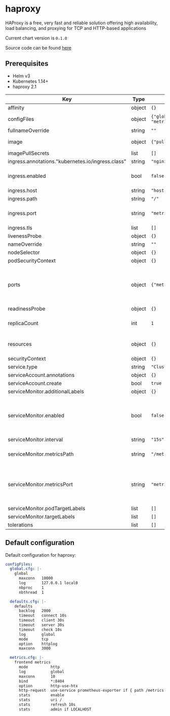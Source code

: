 haproxy
=======
HAProxy is a free, very fast and reliable solution offering high availability, load balancing, and proxying for TCP and HTTP-based applications


Current chart version is `0.1.0`

Source code can be found [here](https://github.com/eMAGTechLabs/helm-charts)

## Prerequisites
- Helm v3
- Kubernetes 1.14+
- haproxy 2.1


| Key | Type | Default | Description |
|-----|------|---------|-------------|
| affinity | object | `{}` |  |
| configFiles | object | `{"global.cfg": {}, "defaults.cfg": {}, "metrics.cfg": {}}` | List of haproxy config files |
| fullnameOverride | string | `""` |  |
| image | object | `{"pullPolicy":"IfNotPresent","repository":"haproxy"}` | docker image to be used |
| imagePullSecrets | list | `[]` |  |
| ingress.annotations."kubernetes.io/ingress.class" | string | `"nginx"` |  |
| ingress.enabled | bool | `false` | Enable ingress for stats interface |
| ingress.host | string | `"host.example.com"` |  |
| ingress.path | string | `"/"` |  |
| ingress.port | string | `"metrics"` | usually stats port should be exposed |
| ingress.tls | list | `[]` |  |
| livenessProbe | object | `{}` |  |
| nameOverride | string | `""` |  |
| nodeSelector | object | `{}` |  |
| podSecurityContext | object | `{}` |  |
| ports | object | `{"metrics":{"containerPort":8404,"protocol":"TCP"}}` | Every port that should be exposed to others apps should be listed here |
| readinessProbe | object | `{}` |  |
| replicaCount | int | `1` | Number of pods to be deployed |
| resources | object | `{}` | resource limits and request for container |
| securityContext | object | `{}` |  |
| service.type | string | `"ClusterIP"` |  |
| serviceAccount.annotations | object | `{}` |  |
| serviceAccount.create | bool | `true` |  |
| serviceMonitor.additionalLabels | object | `{}` |  |
| serviceMonitor.enabled | bool | `false` | If the operator is installed in your cluster, set to true to create a ServiceMonitor |
| serviceMonitor.interval | string | `"15s"` |  |
| serviceMonitor.metricsPath | string | `"/metrics"` | the path where metrics can be found |
| serviceMonitor.metricsPort | string | `"metrics"` | metrics port defined in ports section. Can be name of port or port itself |
| serviceMonitor.podTargetLabels | list | `[]` |  |
| serviceMonitor.targetLabels | list | `[]` |  |
| tolerations | list | `[]` |  |


## Default configuration
Default configuration for haproxy:
```yaml
configFiles:
  global.cfg: |-
    global
      maxconn   10000
      log       127.0.0.1 local0
      nbproc    1
      nbthread  1

  defaults.cfg: |-
    defaults
      backlog   2000
      timeout   connect 10s
      timeout   client 30s
      timeout   server 30s
      timeout   check 10s
      log       global
      mode      tcp
      option    httplog
      maxconn   3000

  metrics.cfg: |-
    frontend metrics
      mode          http
      log           global
      maxconn       10
      bind          *:8404
      option        http-use-htx
      http-request  use-service prometheus-exporter if { path /metrics }
      stats         enable
      stats         uri /
      stats         refresh 10s
      stats         admin if LOCALHOST
```